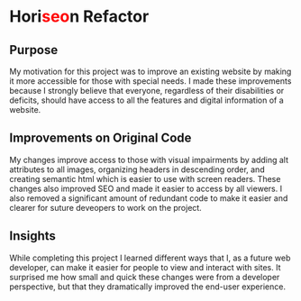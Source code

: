 # Hori<span style="color: red">seo</span>n Refactor

## Purpose

My motivation for this project was to improve an existing website by making it more accessible for those with special needs. I made these improvements because I strongly believe that everyone, regardless of their disabilities or deficits, should have access to all the features and digital information of a website. 

## Improvements on Original Code

My changes improve access to those with visual impairments by adding alt attributes to all images, organizing headers in descending order, and creating semantic html which is easier to use with screen readers. These changes also improved SEO and made it easier to access by all viewers. I also removed a significant amount of redundant code to make it easier and clearer for suture deveopers to work on the project.

## Insights

While completing this project I learned different ways that I, as a future web developer, can make it easier for people to view and interact with sites. It surprised me how small and quick these changes were from a developer perspective, but that they dramatically improved the end-user experience. 


